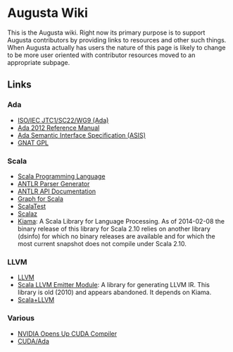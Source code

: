 # Augusta Wiki

This is the Augusta wiki. Right now its primary purpose is to support Augusta contributors by providing links to resources and other such things. When Augusta actually has users the nature of this page is likely to change to be more user oriented with contributor resources moved to an appropriate subpage.

## Links

### Ada

* [ISO/IEC JTC1/SC22/WG9 (Ada)](http://www.open-std.org/jtc1/sc22/wg9/)
* [Ada 2012 Reference Manual](http://www.ada-auth.org/standards/ada12.html)
* [Ada Semantic Interface Specification (ASIS)](http://www.sigada.org/wg/asiswg/)
* [GNAT GPL](http://libre.adacore.com/)

### Scala

* [Scala Programming Language](http://www.scala-lang.org/)
* [ANTLR Parser Generator](http://www.antlr.org/)
* [ANTLR API Documentation](http://www.antlr.org/api/index.html)
* [Graph for Scala](http://www.scala-graph.org/)
* [ScalaTest](http://www.scalatest.org/)
* [Scalaz](https://github.com/scalaz/scalaz)
* [Kiama](http://code.google.com/p/kiama/): A Scala Library for Language Processing. As of 2014-02-08 the binary release of this library for Scala 2.10 relies on another library (dsinfo) for which no binary releases are available and for which the most current snapshot does not compile under Scala 2.10.

### LLVM

* [LLVM](http://llvm.org/)
* [Scala LLVM Emitter Module](http://code.google.com/p/slem/): A library for generating LLVM IR. This library is old (2010) and appears abandoned. It depends on Kiama.
* [Scala+LLVM](http://greedy.github.io/scala-llvm/)

### Various

* [NVIDIA Opens Up CUDA Compiler](http://www.hpcwire.com/hpcwire/2011-12-13/nvidia_opens_up_cuda_compiler.html)
* [CUDA/Ada](http://www.codelabs.ch/cuda-ada/)
